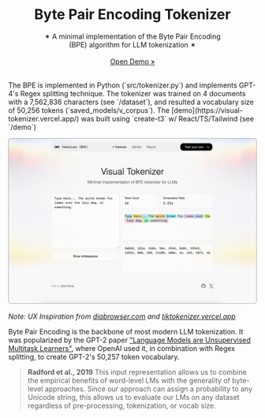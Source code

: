 <p align="center">
  <h1 align="center"><b>Byte Pair Encoding Tokenizer</b></h1>
  <p align="center">
  ✶ A minimal implementation of the Byte Pair Encoding<br/>(BPE) algorithm for LLM tokenization ✶
    <br />
    <br />
    <a href="https://visual-tokenizer.vercel.app/">Open Demo »</a>
    <br />
  </p>
</p>

<br />
The BPE is implemented in Python (`src/tokenizer.py`) and implements GPT-4's Regex splitting technique. The tokenizer was trained on 4 documents with a 7,562,836 characters (see `/dataset`), and resulted a vocabulary size of 50,256 tokens (`saved_models/v_corpus`). The [demo](https://visual-tokenizer.vercel.app/) was built using `create-t3` w/ React/TS/Tailwind (see `/demo`)

<br />

![Visual Tokenizer](https://github.com/markmusic27/tokenizer/blob/main/docs/thumbnail_gh.png?raw=true)

_Note: UX Inspiration from [diabrowser.com](https://diabrowser.com) and [tiktokenizer.vercel.app](https://tiktokenizer.vercel.app/)_

Byte Pair Encoding is the backbone of most modern LLM tokenization. It was popularized by the GPT-2 paper ["Language Models are Unsupervised Multitask Learners"](https://cdn.openai.com/better-language-models/language_models_are_unsupervised_multitask_learners.pdf), where OpenAI used it, in combination with Regex splitting, to create GPT-2's 50,257 token vocabulary.

> **Radford et al., 2019**
> This input representation allows us to combine the empirical benefits of word-level LMs with the generality of byte-level approaches. Since our approach can assign a probability to any Unicode string, this allows us to evaluate our LMs on any dataset regardless of pre-processing, tokenization, or vocab size.

